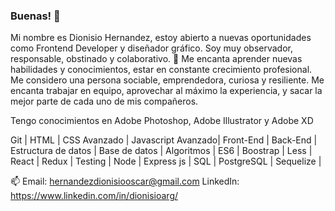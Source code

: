 ### Buenas! 👋
Mi nombre es Dionisio Hernandez, estoy abierto a nuevas oportunidades como Frontend Developer y diseñador gráfico. Soy muy observador, responsable, obstinado y colaborativo. 
🌱 Me encanta aprender nuevas habilidades y conocimientos, estar en constante crecimiento profesional.
Me considero una persona sociable, emprendedora, curiosa y resiliente. Me encanta trabajar en equipo, aprovechar al máximo la experiencia, y sacar la mejor parte de cada uno de mis compañeros.

Tengo conocimientos en Adobe Photoshop, Adobe Illustrator y Adobe XD

Git | HTML | CSS Avanzado | Javascript Avanzado| Front-End | Back-End | Estructura de datos | Base de datos | Algoritmos | ES6 | Boostrap | Less | React | Redux | Testing | Node | Express js | SQL | PostgreSQL | Sequelize | 

📫
Email: hernandezdionisiooscar@gmail.com
LinkedIn: https://www.linkedin.com/in/dionisioarg/
